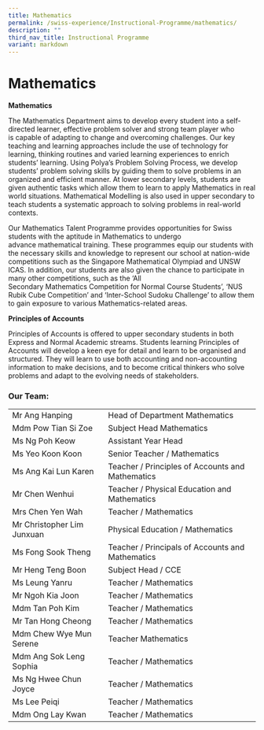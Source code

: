 ```yaml
---
title: Mathematics
permalink: /swiss-experience/Instructional-Programme/mathematics/
description: ""
third_nav_title: Instructional Programme
variant: markdown
---
```

# Mathematics


**Mathematics**         

The Mathematics Department aims to develop every student into a self-directed learner, effective problem solver and strong team player who is capable of adapting to change and overcoming challenges. Our key teaching and learning approaches include the use of technology for learning, thinking routines and varied learning experiences to enrich students’ learning. Using Polya’s Problem Solving Process, we develop students’ problem solving skills by guiding them to solve problems in an organized and efficient manner. At lower secondary levels, students are given authentic tasks which allow them to learn to apply Mathematics in real world situations. Mathematical Modelling is also used in upper secondary to teach students a systematic approach to solving problems in real-world contexts.

Our Mathematics Talent Programme provides opportunities for Swiss students with the aptitude in Mathematics to undergo advance mathematical training. These programmes equip our students with the necessary skills and knowledge to represent our school at nation-wide competitions such as the Singapore Mathematical Olympiad and UNSW ICAS. In addition, our students are also given the chance to participate in many other competitions, such as the ‘All Secondary Mathematics Competition for Normal Course Students’, ‘NUS Rubik Cube Competition’ and ‘Inter-School Sudoku Challenge’ to allow them to gain exposure to various Mathematics-related areas.

**Principles of Accounts**

Principles of Accounts is offered to upper secondary students in both Express and Normal Academic streams. Students learning Principles of Accounts will develop a keen eye for detail and learn to be organised and structured. They will learn to use both accounting and non-accounting information to make decisions, and to become critical thinkers who solve problems and adapt to the evolving needs of stakeholders.

### Our Team:

|  |  |
|---|---|
| Mr Ang Hanping | Head of Department Mathematics |
| Mdm Pow Tian Si Zoe | Subject Head  Mathematics |
| Ms Ng Poh Keow | Assistant Year Head |
| Ms Yeo Koon Koon | Senior Teacher / Mathematics |
| Ms Ang Kai Lun Karen | Teacher / Principles of Accounts and Mathematics |
| Mr Chen Wenhui | Teacher / Physical Education and Mathematics  |
| Mrs Chen Yen Wah | Teacher / Mathematics  |
| Mr Christopher Lim Junxuan | Physical Education / Mathematics  |
| Ms Fong Sook Theng | Teacher / Principals of Accounts and Mathematics  |
| Mr Heng Teng Boon | Subject Head / CCE  |
| Ms Leung Yanru | Teacher / Mathematics  |
| Mr Ngoh Kia Joon | Teacher / Mathematics  |
| Mdm Tan Poh Kim | Teacher / Mathematics  |
| Mr Tan Hong Cheong | Teacher / Mathematics  |
| Mdm Chew Wye Mun Serene | Teacher  Mathematics |
| Mdm Ang Sok Leng Sophia | Teacher / Mathematics |
| Ms Ng Hwee Chun Joyce |  Teacher / Mathematics |
| Ms Lee Peiqi | Teacher / Mathematics |
| Mdm Ong Lay Kwan | Teacher / Mathematics |